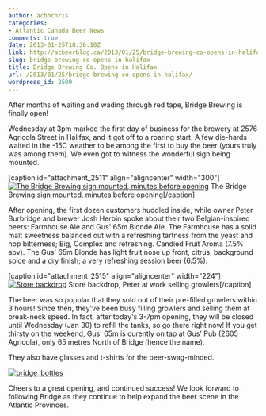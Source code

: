 ```yaml
---
author: acbbchris
categories:
- Atlantic Canada Beer News
comments: true
date: 2013-01-25T18:36:10Z
link: http://acbeerblog.ca/2013/01/25/bridge-brewing-co-opens-in-halifax/
slug: bridge-brewing-co-opens-in-halifax
title: Bridge Brewing Co. Opens in Halifax
url: /2013/01/25/bridge-brewing-co-opens-in-halifax/
wordpress_id: 2509
---
```


After months of waiting and wading through red tape, Bridge Brewing is finally open!




Wednesday at 3pm marked the first day of business for the brewery at 2576 Agricola Street in Halifax, and it got off to a roaring start. A few die-hards waited in the -15C weather to be among the first to buy the beer (yours truly was among them). We even got to witness the wonderful sign being mounted.




[caption id="attachment_2511" align="aligncenter" width="300"][![The Bridge Brewing sign mounted, minutes before opening](http://acbeerblog.ca/wp-content/uploads/2013/01/bridge_sign1.jpg?w=300)](http://acbeerblog.ca/wp-content/uploads/2013/01/bridge_sign1.jpg) The Bridge Brewing sign mounted, minutes before opening[/caption]


After opening, the first dozen customers huddled inside, while owner Peter Burbridge and brewer Josh Herbin spoke about their two Belgian-inspired beers: Farmhouse Ale and Gus' 65m Blonde Ale. The Farmhouse has a solid malt sweetness balanced out with a refreshing tartness from the yeast and hop bitterness;  Big, Complex and refreshing. Candied Fruit Aroma (7.5% abv). The Gus' 65m Blonde has light fruit nose up front, citrus, background spice and a dry finish; a very refreshing session beer (6.5%).




[caption id="attachment_2515" align="aligncenter" width="224"][![Store backdrop](http://acbeerblog.ca/wp-content/uploads/2013/01/photo-1-e1359138833202.jpg?w=224)](http://acbeerblog.ca/wp-content/uploads/2013/01/photo-1-e1359138833202.jpg) Store backdrop, Peter at work selling growlers[/caption]


The beer was so popular that they sold out of their pre-filled growlers within 3 hours! Since then, they've been busy filling growlers and selling them at break-neck speed. In fact, after today's 3-7pm opening, they will be closed until Wednesday (Jan 30) to refill the tanks, so go there right now! If you get thirsty on the weekend, Gus' 65m is curently on tap at Gus' Pub (2605 Agricola), only 65 metres North of Bridge (hence the name).




They also have glasses and t-shirts for the beer-swag-minded.




[![bridge_bottles](http://acbeerblog.ca/wp-content/uploads/2013/01/bridge_bottles.jpg?w=300)](http://acbeerblog.ca/wp-content/uploads/2013/01/bridge_bottles.jpg)




Cheers to a great opening, and continued success! We look forward to following Bridge as they continue to help expand the beer scene in the Atlantic Provinces.
